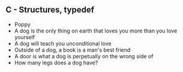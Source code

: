 ## C - Structures, typedef

* Poppy
* A dog is the only thing on earth that loves you more than you love yourself
* A dog will teach you unconditional love
* Outside of a dog, a book is a man's best friend
* A door is what a dog is perpetually on the wrong side of
* How many legs does a dog have?